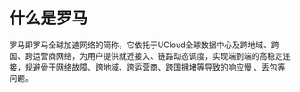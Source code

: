 

# 什么是罗马

罗马即罗马全球加速网络的简称，它依托于UCloud全球数据中心及跨地域、跨国、跨运营商网络，为用户提供就近接入、链路动态调度，实现端到端的高稳定连接，规避骨干网络故障、跨地域、跨运营商、跨国拥堵等导致的响应慢
、丢包等问题。
